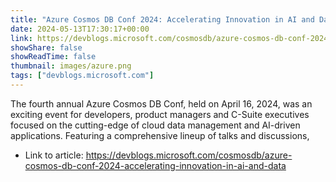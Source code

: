```yaml
---
title: "Azure Cosmos DB Conf 2024: Accelerating Innovation in AI and Data"
date: 2024-05-13T17:30:17+00:00
link: https://devblogs.microsoft.com/cosmosdb/azure-cosmos-db-conf-2024-accelerating-innovation-in-ai-and-data
showShare: false
showReadTime: false
thumbnail: images/azure.png
tags: ["devblogs.microsoft.com"]
---
```

The fourth annual Azure Cosmos DB Conf, held on April 16, 2024, was an exciting event for developers, product managers and C-Suite executives focused on the cutting-edge of cloud data management and AI-driven applications. Featuring a comprehensive lineup of talks and discussions,

- Link to article: https://devblogs.microsoft.com/cosmosdb/azure-cosmos-db-conf-2024-accelerating-innovation-in-ai-and-data